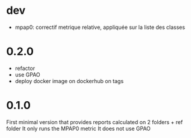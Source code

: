 # dev
- mpap0: correctif metrique relative, appliquée sur la liste des classes

# 0.2.0
- refactor
- use GPAO
- deploy docker image on dockerhub on tags

# 0.1.0

First minimal version that provides reports calculated on 2 folders + ref folder
It only runs the MPAP0 metric
It does not use GPAO
